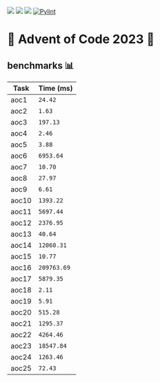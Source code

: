 [![](https://badgen.net/github/license/laDok8/aoc)](../LICENSE)
[![](https://badgen.net/badge/⭐/50/yellow)](main.py)
![](https://badgen.net/badge/language/python)
[![Pylint](https://github.com/laDok8/aoc/actions/workflows/pylint.yml/badge.svg?branch=master)](https://github.com/laDok8/aoc/actions/workflows/pylint.yml)

# 🎄 Advent of Code 2023 🎄

## benchmarks 📊

| Task  | Time (ms)      |
|-------|-----------------|
| aoc1  | `24.42`         |
| aoc2  | `1.63`          |
| aoc3  | `197.13`        |
| aoc4  | `2.46`          |
| aoc5  | `3.88`          |
| aoc6  | `6953.64`       |
| aoc7  | `10.70`         |
| aoc8  | `27.97`         |
| aoc9  | `6.61`          |
| aoc10 | `1393.22`       |
| aoc11 | `5697.44`       |
| aoc12 | `2376.95`       |
| aoc13 | `40.64`         |
| aoc14 | `12060.31`      |
| aoc15 | `10.77`         |
| aoc16 | `209763.69`     |
| aoc17 | `5879.35`       |
| aoc18 | `2.11`          |
| aoc19 | `5.91`          |
| aoc20 | `515.28`        |
| aoc21 | `1295.37`       |
| aoc22 | `4264.46`       |
| aoc23 | `18547.84`      |
| aoc24 | `1263.46`       |
| aoc25 | `72.43`         |
